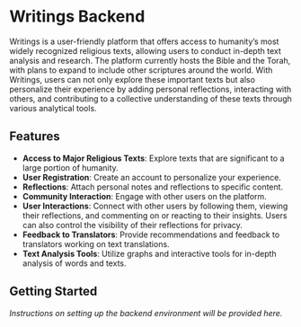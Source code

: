 # Writings Backend

Writings is a user-friendly platform that offers access to humanity’s most widely recognized religious texts, allowing users to conduct in-depth text analysis and research. The platform currently hosts the Bible and the Torah, with plans to expand to include other scriptures around the world. With Writings, users can not only explore these important texts but also personalize their experience by adding personal reflections, interacting with others, and contributing to a collective understanding of these texts through various analytical tools.

## Features

- **Access to Major Religious Texts**: Explore texts that are significant to a large portion of humanity.
- **User Registration**: Create an account to personalize your experience.
- **Reflections**: Attach personal notes and reflections to specific content.
- **Community Interaction**: Engage with other users on the platform.
- **User Interactions**: Connect with other users by following them, viewing their reflections, and commenting on or reacting to their insights. Users can also control the visibility of their reflections for privacy.
- **Feedback to Translators**: Provide recommendations and feedback to translators working on text translations.
- **Text Analysis Tools**: Utilize graphs and interactive tools for in-depth analysis of words and texts.

## Getting Started

_Instructions on setting up the backend environment will be provided here._
